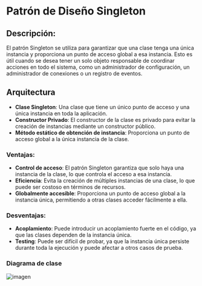 
# Patrón de Diseño Singleton

## Descripción:
El patrón Singleton se utiliza para garantizar que una clase tenga una única instancia y proporciona un punto de acceso global a esa instancia. Esto es útil cuando se desea tener un solo objeto responsable de coordinar acciones en todo el sistema, como un administrador de configuración, un administrador de conexiones o un registro de eventos.

## Arquitectura

- **Clase Singleton**: Una clase que tiene un único punto de acceso y una única instancia en toda la aplicación.
- **Constructor Privado**: El constructor de la clase es privado para evitar la creación de instancias mediante un constructor público.
- **Método estático de obtención de instancia**: Proporciona un punto de acceso global a la única instancia de la clase.

### Ventajas:

- **Control de acceso**: El patrón Singleton garantiza que solo haya una instancia de la clase, lo que controla el acceso a esa instancia.
- **Eficiencia**: Evita la creación de múltiples instancias de una clase, lo que puede ser costoso en términos de recursos.
- **Globalmente accesible**: Proporciona un punto de acceso global a la instancia única, permitiendo a otras clases acceder fácilmente a ella.

### Desventajas:

- **Acoplamiento**: Puede introducir un acoplamiento fuerte en el código, ya que las clases dependen de la instancia única.
- **Testing**: Puede ser difícil de probar, ya que la instancia única persiste durante toda la ejecución y puede afectar a otros casos de prueba.

### Diagrama de clase
![imagen](https://github.com/velfin13/patrones-disenio-c-sharp/assets/57650704/6a3ee800-1f89-43f7-8d09-5421e3efe4a9)

